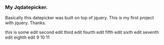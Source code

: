 <h3>My Jqdatepicker.</h3>
<p>Basically this datepicker was built on top of jquery. This is my first project with jquery. Thanks.</p>

this is some edit
second edit
third edit
fourth edit
fifth edit
sixth edit
seventh edit
eighth edit
9
10
11
